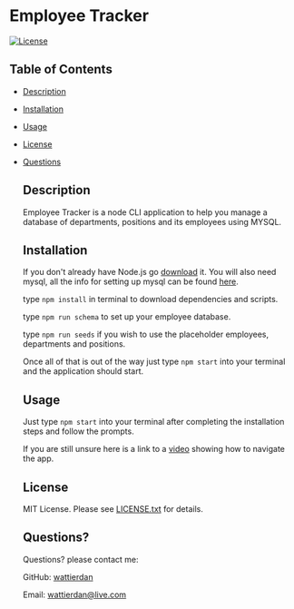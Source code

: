 # Employee Tracker

[![License](https://img.shields.io/badge/License-MIT-yellow.svg)](https://opensource.org/licenses/MIT)

## Table of Contents

* [Description](#Description) 
* [Installation](#Installation)
* [Usage](#Usage) 
* [License](#license) 
* [Questions](#Questions)

  
  ## Description 
  
  Employee Tracker is a node CLI application to help you manage a database of departments, positions and its employees using MYSQL.

  ## Installation
 
  If you don't already have Node.js go [download](https://nodejs.org) it. You will also need mysql, all the info for setting up mysql can be found [here](https://www.mysql.com).
  
  type `npm install` in terminal to download dependencies and scripts.
  
  type `npm run schema` to set up your employee database.
  
  type `npm run seeds` if you wish to use the placeholder employees, departments and positions.
  
  Once all of that is out of the way just type `npm start` into your terminal and the application should start.
  

  ## Usage 
  
  Just type `npm start` into your terminal after completing the installation steps and follow the prompts.
  
  If you are still unsure here is a link to a [video](https://drive.google.com/file/d/1OAaDAD2krTJY--C1_3TQC7WKItgMO-As/view) showing how to navigate the app.

  ## License

  MIT License. Please see [LICENSE.txt](./LICENSE.txt) for details.
  
  ## Questions?
  Questions? please contact me:
 
  GitHub: [wattierdan](https://github.com/wattierdan)
  
  Email: wattierdan@live.com
  
